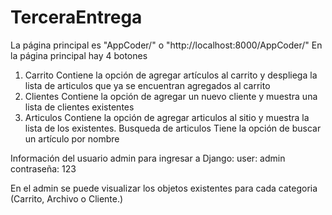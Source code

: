 # TerceraEntrega

La página principal es "AppCoder/" o "http://localhost:8000/AppCoder/"
En la página principal hay 4 botones

1. Carrito
    Contiene la opción de agregar artículos al carrito y despliega la lista de articulos que ya se encuentran agregados al carrito
2. Clientes
    Contiene la opción de agregar un nuevo cliente y muestra una lista de clientes existentes
3. Articulos
    Contiene la opción de agregar articulos al sitio y muestra la lista de los existentes.
Busqueda de articulos
    Tiene la opción de buscar un artículo por nombre 

Información del usuario admin para ingresar a Django:
user: admin
contraseña: 123

En el admin se puede visualizar los objetos existentes para cada categoria (Carrito, Archivo o Cliente.)
